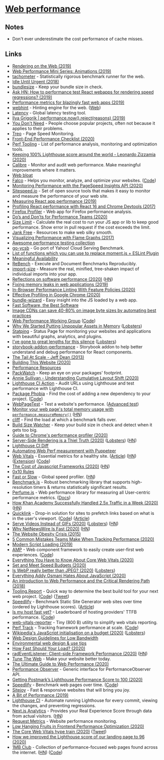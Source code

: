 # [Web performance](https://developer.mozilla.org/en-US/docs/Learn/Performance)

## Notes

- Don't ever underestimate the cost performance of cache misses.

## Links

- [Rendering on the Web (2019)](https://developers.google.com/web/updates/2019/02/rendering-on-the-web)
- [Web Performance Mini Series: Animations (2019)](https://www.youtube.com/watch?v=ohc8ejzSn48)
- [tachometer](https://github.com/Polymer/tachometer) - Statistically rigorous benchmark runner for the web.
- [Idle Until Urgent (2018)](https://philipwalton.com/articles/idle-until-urgent/)
- [bundlesize](https://github.com/siddharthkp/bundlesize) - Keep your bundle size in check.
- [Ask HN: How to performance test React webapps for rendering speed regressions? (2019)](https://news.ycombinator.com/item?id=19969308)
- [Performance metrics for blazingly fast web apps (2019)](https://blog.superhuman.com/performance-metrics-for-blazingly-fast-web-apps-ec12efa26bcb)
- [webhint](https://github.com/webhintio/hint) - Hinting engine for the web. ([Web](https://webhint.io/))
- [Latency](https://latency.apex.sh/) - Global latency testing tool.
- [Ilya Grigorik | performance.now().reject(reasons) (2019)](https://www.youtube.com/watch?v=vtIfVPtN6io)
- [You Don't Need](https://github.com/you-dont-need/You-Dont-Need.com) - People choose popular projects, often not because it applies to their problems.
- [Treo](https://treo.sh/) - Page Speed Monitoring.
- [Front-End Performance Checklist (2020)](https://www.smashingmagazine.com/2020/01/front-end-performance-checklist-2020-pdf-pages/)
- [Perf Tooling](https://github.com/stefanjudis/perf-tooling) - List of performance analysis, monitoring and optimization tools.
- [Keeping 100% Lighthouse score around the world - Leonardo Zizzamia (2020)](https://www.youtube.com/watch?v=fg7N14Fq1gM)
- [Calibre](https://calibreapp.com/) - Monitor and audit web performance. Make meaningful improvements where it matters.
- [Web bloat](http://danluu.com/web-bloat/)
- [Falco](https://getfal.co/) - Helps you monitor, analyze, and optimize your websites. ([Code](https://github.com/theodo/falco))
- [Monitoring Performance with the PageSpeed Insights API (2020)](https://dev.to/addyosmani/monitoring-performance-with-the-pagespeed-insights-api-33k7)
- [Sitespeed.io](https://www.sitespeed.io/) - Set of open source tools that makes it easy to monitor and measure the performance of your web site.
- [Measuring React app performance (2019)](https://www.debugbear.com/blog/measuring-react-app-performance)
- [Profiling React performance with React 16 and Chrome Devtools (2017)](https://building.calibreapp.com/debugging-react-performance-with-react-16-and-chrome-devtools-c90698a522ad)
- [Firefox Profiler](https://profiler.firefox.com/) - Web app for Firefox performance analysis.
- [Do’s and Don’ts for Performance Teams (2020)](https://medium.com/@ricomariani/dos-and-don-ts-for-performance-teams-7f52c41b5355)
- [Size Limit](https://github.com/ai/size-limit) - Calculate the real cost to run your JS app or lib to keep good performance. Show error in pull request if the cost exceeds the limit.
- [Jank Free](http://jankfree.org/) - Resources to make web silky smooth.
- [Visualizing Performance with Flame Graphs (2017)](https://www.youtube.com/watch?v=D53T1Ejig1Q)
- [Awesome performance testing collection](https://github.com/andriisoldatenko/awesome-performance-testing)
- [go-ycsb](https://github.com/pingcap/go-ycsb) - Go port of Yahoo! Cloud Serving Benchmark.
- [List of functions which you can use to replace moment.js + ESLint Plugin](https://github.com/you-dont-need/You-Dont-Need-Momentjs)
- [Meaningful Availability](https://www.usenix.org/system/files/nsdi20spring_hauer_prepub.pdf)
- [ReBench](https://github.com/smarr/ReBench) - Execute and Document Benchmarks Reproducibly.
- [import-size](https://github.com/mweststrate/import-size) - Measure the real, minified, tree-shaken impact of individual imports into your app.
- [Reflections on software performance (2020)](https://blog.nelhage.com/post/reflections-on-performance/) ([HN](https://news.ycombinator.com/item?id=22400329))
- [Fixing memory leaks in web applications (2019)](https://nolanlawson.com/2020/02/19/fixing-memory-leaks-in-web-applications/)
- [In-Browser Performance Linting With Feature Policies (2020)](https://timkadlec.com/remembers/2020-02-20-in-browser-performance-linting-with-feature-policies/)
- [Effective Profiling in Google Chrome (2020)](https://blog.appsignal.com/2020/02/20/effective-profiling-in-google-chrome.html)
- [bundle-wizard](https://github.com/aholachek/bundle-wizard) - Easy insight into the JS loaded by a web app.
- [Fast Software, the Best Software](https://craigmod.com/essays/fast_software/)
- [Image CDNs can save 40-80% on image byte sizes by automating best practices](https://twitter.com/addyosmani/status/1232983718353981440)
- [Web Performance Working Group](https://www.w3.org/webperf/) ([Code](https://github.com/w3c/web-performance))
- [Why We Started Putting Unpopular Assets in Memory](https://blog.cloudflare.com/why-we-started-putting-unpopular-assets-in-memory/) ([Lobsters](https://lobste.rs/s/ka92bs/why_we_started_putting_unpopular_assets))
- [Statping](https://github.com/statping/statping) - Status Page for monitoring your websites and applications with beautiful graphs, analytics, and plugins.
- [I’ve gone to great lengths for this silence](https://k1ss.org//blog/20191004a) ([Lobsters](https://lobste.rs/s/fpdafj/i_ve_gone_great_lengths_for_this_silence))
- [storybook-addon-performance](https://github.com/atlassian-labs/storybook-addon-performance) - Storybook addon to help better understand and debug performance for React components.
- [The Tail At Scale - Jeff Dean (2013)](https://dl.acm.org/doi/abs/10.1145/2408776.2408794)
- [Building This Website (2020)](https://joshbradley.me/building-this-website/)
- [Performance Resources](https://github.com/mfleming/performance-resources)
- [PackWatch](https://github.com/mcataford/packwatch) - Keep an eye on your packages' footprint.
- [Annie Sullivan - Understanding Cumulative Layout Shift (2020)](https://www.youtube.com/watch?v=zIJuY-JCjqw&list=PLSmH2HL6l9pwQmSgpKFtWiISOXua3zq8I&index=15&t=0s)
- [Lighthouse CI Action](https://github.com/treosh/lighthouse-ci-action) - Audit URLs using Lighthouse and test performance with Lighthouse CI.
- [Package Phobia](https://packagephobia.now.sh/) - Find the cost of adding a new dependency to your project. ([Code](https://github.com/styfle/packagephobia))
- [WebPageTest](https://webpagetest.org/easy) - Test a website's performance. ([Advanced test](https://webpagetest.org))
- [Monitor your web page's total memory usage with `performance.measureMemory()`](https://web.dev/monitor-total-page-memory-usage/) ([HN](https://news.ycombinator.com/item?id=22860859))
- [cliff](https://github.com/jonhoo/cliff) - Find the load at which a benchmark falls over.
- [Build Size Watcher](https://github.com/codechecks/build-size-watcher) - Keep your build size in check and detect when it gets too big.
- [Guide to Chrome's performance profiler (2020)](https://www.youtube.com/watch?v=KWM5wxlDuis)
- [Server-Side Rendering is a Thiel Truth (2020)](https://timr.co/server-side-rendering-is-a-thiel-truth) ([Lobsters](https://lobste.rs/s/m3oacg/server_side_rendering_is_thiel_truth)) ([HN](https://news.ycombinator.com/item?id=23016635))
- [Lighthouse CI Diff](https://googlechrome.github.io/lighthouse-ci/viewer/)
- [Automating Web Perf measurement with Puppeteer](https://github.com/addyosmani/puppeteer-webperf)
- [Web Vitals](https://web.dev/vitals/) - Essential metrics for a healthy site. ([Article](https://blog.chromium.org/2020/05/introducing-web-vitals-essential-metrics.html)) ([HN](https://news.ycombinator.com/item?id=23081509)) ([Extension](https://github.com/GoogleChrome/web-vitals-extension)) ([Code](https://github.com/GoogleChrome/web-vitals))
- [The Cost of Javascript Frameworks (2020)](https://timkadlec.com/remembers/2020-04-21-the-cost-of-javascript-frameworks/) ([HN](https://news.ycombinator.com/item?id=23114742))
- [0x10 Rules](http://fabiensanglard.net/ilike/index.html)
- [Fast or Slow](https://www.fastorslow.com/) - Global speed profiler. ([HN](https://news.ycombinator.com/item?id=23119701))
- [Benchmark.js](https://github.com/bestiejs/benchmark.js) - Robust benchmarking library that supports high-resolution timers & returns statistically significant results.
- [Perfume.js](https://github.com/Zizzamia/perfume.js) - Web performance library for measuring all User-centric performance metrics. ([Docs](https://zizzamia.github.io/perfume/))
- [How Khan Academy Successfully Handled 2.5x Traffic in a Week (2020)](http://engineering.khanacademy.org/posts/handling-2x-traffic-in-a-week.htm) ([HN](https://news.ycombinator.com/item?id=23168998))
- [Quicklink](https://getquick.link/) - Drop-in solution for sites to prefetch links based on what is in the user's viewport. ([Code](https://github.com/GoogleChromeLabs/quicklink/)) ([Article](https://web.dev/quicklink/))
- [Serve Videos Instead of GIFs (2020)](https://www.dannyguo.com/blog/serve-videos-instead-of-gifs/) ([Lobsters](https://lobste.rs/s/x44a92/serve_videos_instead_gifs)) ([HN](https://news.ycombinator.com/item?id=23207019))
- [Why NetNewsWire Is Fast (2020)](https://inessential.com/2020/05/18/why_netnewswire_is_fast) ([HN](https://news.ycombinator.com/item?id=23286362))
- [The Website Obesity Crisis (2015)](https://idlewords.com/talks/website_obesity.htm)
- [5 Common Mistakes Teams Make When Tracking Performance (2020)](https://calibreapp.com/blog/common-mistakes-in-tracking-speed)
- [Modern Script Loading (2019)](https://jasonformat.com/modern-script-loading/)
- [AMP](https://amp.dev/) - Web component framework to easily create user-first web experiences. ([Code](https://github.com/ampproject/amp.dev))
- [Everything You Have to Know About Core Web Vitals (2020)](https://calibreapp.com/blog/core-web-vitals)
- [Set and Meet Speed Budgets (2020)](https://calibreapp.com/blog/set-and-meet-speed-budgets)
- [Is WebP really better than JPEG? (2020)](https://siipo.la/blog/is-webp-really-better-than-jpeg) ([Lobsters](https://lobste.rs/s/pky9aa/is_webp_really_better_than_jpeg))
- [Everything Addy Osmani Hates About JavaScript (2020)](https://dev.to/ben/everything-addy-osmani-hates-about-javascript-5cb)
- [An introduction to Web Performance and the Critical Rendering Path (2018)](https://medium.com/free-code-camp/an-introduction-to-web-performance-and-the-critical-rendering-path-ce1fb5029494)
- [Tooling.Report](https://bundlers.tooling.report/) - Quick way to determine the best build tool for your next web project. ([Code](https://github.com/GoogleChromeLabs/tooling.report/)) ([Tweet](https://twitter.com/brianleroux/status/1278016843056218114))
- [Speedlify](https://speedlify.netlify.app/ssg/) - Benchmark Static Site Generator web sites over time (ordered by Lighthouse scores). ([Article](https://www.zachleat.com/web/speedlify/))
- [Is my host fast yet?](https://ismyhostfastyet.com/) - Leaderboard of hosting providers' TTFB performance. ([Code](https://github.com/rviscomi/ismyhostfastyet))
- [web-vitals-reporter](https://github.com/treosh/web-vitals-reporter) - Tiny (800 B) utility to simplify web vitals reporting.
- [Perf Track](https://perf-track.web.app/) - Tracking framework performance at scale. ([Code](https://github.com/GoogleChromeLabs/perf-track))
- [Wikipedia's JavaScript initialisation on a budget (2020)](https://phabricator.wikimedia.org/phame/live/7/post/175/wikipedia_s_javascript_initialisation_on_a_budget/) ([Lobsters](https://lobste.rs/s/dckdjb/wikipedia_s_javascript_initialisation))
- [Web Design Guidelines for Low Bandwidth](http://www.aptivate.org/webguidelines/Guidelines.html)
- [Environmental web design & use tips](https://floss.social/@alcinnz/104390993016046404)
- [How Fast Should Your Load? (2020)](https://medium.com/firebase-developers/how-fast-should-your-site-load-cfb14be48e8b)
- [radEventListener: Client-side Framework Performance (2020)](https://css-tricks.com/radeventlistener-a-tale-of-client-side-framework-performance/) ([HN](https://news.ycombinator.com/item?id=24279434))
- [Tune The Web](https://www.tunetheweb.com/) - Make your website better today.
- [The Ultimate Guide to Web Performance (2020)](https://dev.to/ender_minyard/the-ultimate-guide-to-web-performance-ci4)
- [Performance Observer](https://github.com/sumup-oss/performance-observer) - Generic interface for PerformanceObserver API.
- [Getting Postmark’s Lighthouse Performance Score to 100 (2020)](https://wildbit.com/blog/2020/09/30/getting-postmark-lighthouse-performance-score-to-100)
- [Speedlify](https://www.speedlify.dev/) - Benchmark web pages over time. ([Code](https://github.com/zachleat/speedlify))
- [Sitejoy](https://www.sitejoy.dev/) - Fast & responsive websites that will bring you joy.
- [A Bit of Performance (2019)](https://www.kizu.ru/a-bit-of-performance/)
- [Lighthouse CI](https://github.com/GoogleChrome/lighthouse-ci) - Automate running Lighthouse for every commit, viewing the changes, and preventing regressions.
- [Next.js Analytics](https://nextjs.org/analytics) - Provides your Real Experience Score through data from actual visitors. ([HN](https://news.ycombinator.com/item?id=24908819))
- [Request Metrics](https://requestmetrics.com/) - Website performance monitoring.
- [Low Hanging Fruits in Frontend Performance Optimization (2020)](https://pawelurbanek.com/frontend-performance-optimization)
- [The Core Web Vitals hype train (2020)](https://sylormiller.com/posts/2020/core-web-vitals/) ([Tweet](https://twitter.com/ksylor/status/1327363260295897088))
- [How we improved the Lighthouse score of our landing page to 96 (2020)](https://blog.checklyhq.com/how-we-improved-the-lighthouse-score-of-our-landing-page-to-96/)
- [1MB Club](https://1mb.club/) - Collection of performance-focused web pages found across the internet. ([HN](https://news.ycombinator.com/item?id=25151773)) ([Code](https://github.com/bradleytaunt/1mb-club))
